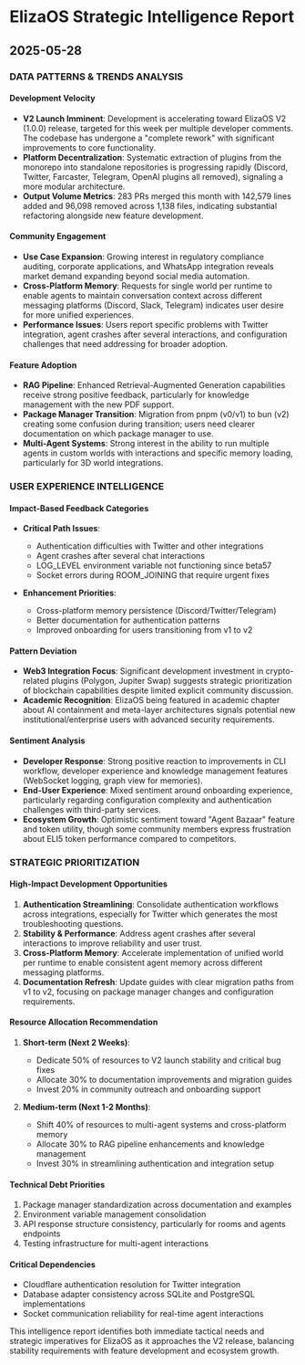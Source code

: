 # ElizaOS Strategic Intelligence Report
## 2025-05-28

### DATA PATTERNS & TRENDS ANALYSIS

#### Development Velocity
- **V2 Launch Imminent**: Development is accelerating toward ElizaOS V2 (1.0.0) release, targeted for this week per multiple developer comments. The codebase has undergone a "complete rework" with significant improvements to core functionality.
- **Platform Decentralization**: Systematic extraction of plugins from the monorepo into standalone repositories is progressing rapidly (Discord, Twitter, Farcaster, Telegram, OpenAI plugins all removed), signaling a more modular architecture.
- **Output Volume Metrics**: 283 PRs merged this month with 142,579 lines added and 96,098 removed across 1,138 files, indicating substantial refactoring alongside new feature development.

#### Community Engagement
- **Use Case Expansion**: Growing interest in regulatory compliance auditing, corporate applications, and WhatsApp integration reveals market demand expanding beyond social media automation.
- **Cross-Platform Memory**: Requests for single world per runtime to enable agents to maintain conversation context across different messaging platforms (Discord, Slack, Telegram) indicates user desire for more unified experiences.
- **Performance Issues**: Users report specific problems with Twitter integration, agent crashes after several interactions, and configuration challenges that need addressing for broader adoption.

#### Feature Adoption
- **RAG Pipeline**: Enhanced Retrieval-Augmented Generation capabilities receive strong positive feedback, particularly for knowledge management with the new PDF support.
- **Package Manager Transition**: Migration from pnpm (v0/v1) to bun (v2) creating some confusion during transition; users need clearer documentation on which package manager to use.
- **Multi-Agent Systems**: Strong interest in the ability to run multiple agents in custom worlds with interactions and specific memory loading, particularly for 3D world integrations.

### USER EXPERIENCE INTELLIGENCE

#### Impact-Based Feedback Categories
- **Critical Path Issues**:
  - Authentication difficulties with Twitter and other integrations
  - Agent crashes after several chat interactions
  - LOG_LEVEL environment variable not functioning since beta57
  - Socket errors during ROOM_JOINING that require urgent fixes

- **Enhancement Priorities**:
  - Cross-platform memory persistence (Discord/Twitter/Telegram)
  - Better documentation for authentication patterns
  - Improved onboarding for users transitioning from v1 to v2

#### Pattern Deviation
- **Web3 Integration Focus**: Significant development investment in crypto-related plugins (Polygon, Jupiter Swap) suggests strategic prioritization of blockchain capabilities despite limited explicit community discussion.
- **Academic Recognition**: ElizaOS being featured in academic chapter about AI containment and meta-layer architectures signals potential new institutional/enterprise users with advanced security requirements.

#### Sentiment Analysis
- **Developer Response**: Strong positive reaction to improvements in CLI workflow, developer experience and knowledge management features (WebSocket logging, graph view for memories).
- **End-User Experience**: Mixed sentiment around onboarding experience, particularly regarding configuration complexity and authentication challenges with third-party services.
- **Ecosystem Growth**: Optimistic sentiment toward "Agent Bazaar" feature and token utility, though some community members express frustration about ELI5 token performance compared to competitors.

### STRATEGIC PRIORITIZATION

#### High-Impact Development Opportunities
1. **Authentication Streamlining**: Consolidate authentication workflows across integrations, especially for Twitter which generates the most troubleshooting questions.
2. **Stability & Performance**: Address agent crashes after several interactions to improve reliability and user trust.
3. **Cross-Platform Memory**: Accelerate implementation of unified world per runtime to enable consistent agent memory across different messaging platforms.
4. **Documentation Refresh**: Update guides with clear migration paths from v1 to v2, focusing on package manager changes and configuration requirements.

#### Resource Allocation Recommendation
1. **Short-term (Next 2 Weeks)**:
   - Dedicate 50% of resources to V2 launch stability and critical bug fixes
   - Allocate 30% to documentation improvements and migration guides
   - Invest 20% in community outreach and onboarding support

2. **Medium-term (Next 1-2 Months)**:
   - Shift 40% of resources to multi-agent systems and cross-platform memory
   - Allocate 30% to RAG pipeline enhancements and knowledge management
   - Invest 30% in streamlining authentication and integration setup

#### Technical Debt Priorities
1. Package manager standardization across documentation and examples
2. Environment variable management consolidation
3. API response structure consistency, particularly for rooms and agents endpoints
4. Testing infrastructure for multi-agent interactions

#### Critical Dependencies
- Cloudflare authentication resolution for Twitter integration
- Database adapter consistency across SQLite and PostgreSQL implementations
- Socket communication reliability for real-time agent interactions

This intelligence report identifies both immediate tactical needs and strategic imperatives for ElizaOS as it approaches the V2 release, balancing stability requirements with feature development and ecosystem growth.